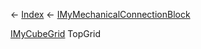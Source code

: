 ← [Index](Api-Index) ← [IMyMechanicalConnectionBlock](Sandbox.ModAPI.Ingame.IMyMechanicalConnectionBlock)

[IMyCubeGrid](VRage.Game.ModAPI.Ingame.IMyCubeGrid) TopGrid